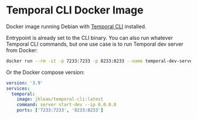 # Temporal CLI Docker Image

Docker image running Debian with [Temporal CLI](https://docs.temporal.io/docs/cli-install) installed.

Entrypoint is already set to the CLI binary. You can also run whatever Temporal CLI commands, but one use case is to run Temporal dev server from Docker:

```bash
docker run --rm -it -p 7233:7233 -p 8233:8233 --name temporal-dev-server jhleao/temporal-cli server start-dev --ip 0.0.0.0
```

Or the Docker compose version:

```yaml
version: '3.9'
services:
  temporal:
    image: jhleao/temporal-cli:latest
    command: server start-dev --ip 0.0.0.0
    ports: ['7233:7233', '8233:8233']
```
